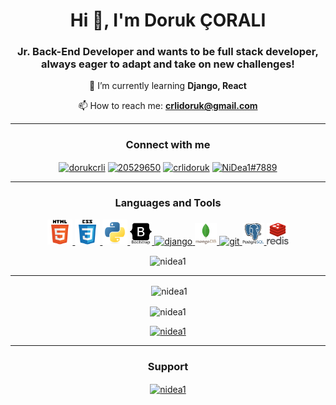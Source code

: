 <h1 align="center">Hi 👋, I'm Doruk ÇORALI</h1>
<h3 align="center">Jr. Back-End Developer and wants to be full stack developer, always eager to adapt and take on new challenges!</h3>


<p align="center">🌱 I’m currently learning <strong>Django, React</strong></p>

<p align="center">📫 How to reach me: <strong><a href="crlidoruk@gmail.com">crlidoruk@gmail.com</a></strong></p>
<hr>
<h3 align="center">Connect with me</h3>

<p align="center">
<a href="https://linkedin.com/in/dorukcrli" target="blank"><img align="center" src="https://raw.githubusercontent.com/rahuldkjain/github-profile-readme-generator/master/src/images/icons/Social/linked-in-alt.svg" alt="dorukcrli" height="30" width="40" /></a>
<a href="https://stackoverflow.com/users/20529650" target="blank"><img align="center" src="https://raw.githubusercontent.com/rahuldkjain/github-profile-readme-generator/master/src/images/icons/Social/stack-overflow.svg" alt="20529650" height="30" width="40" /></a>
<a href="https://www.hackerrank.com/crlidoruk" target="blank"><img align="center" src="https://raw.githubusercontent.com/rahuldkjain/github-profile-readme-generator/master/src/images/icons/Social/hackerrank.svg" alt="crlidoruk" height="30" width="40" /></a>
<a href="https://discord.gg/NiDea1#7889" target="blank"><img align="center" src="https://raw.githubusercontent.com/rahuldkjain/github-profile-readme-generator/master/src/images/icons/Social/discord.svg" alt="NiDea1#7889" height="30" width="40" /></a>
</p>
<hr>
<h3 align="center">Languages and Tools</h3>
<p align="center"> <a href="https://www.w3.org/html/" target="_blank" rel="noreferrer"> <img src="https://raw.githubusercontent.com/devicons/devicon/master/icons/html5/html5-original-wordmark.svg" alt="html5" width="40" height="40"/> </a> <a href="https://www.w3schools.com/css/" target="_blank" rel="noreferrer"> <img src="https://raw.githubusercontent.com/devicons/devicon/master/icons/css3/css3-original-wordmark.svg" alt="css3" width="40" height="40"/> </a> <a href="https://www.python.org" target="_blank" rel="noreferrer"> <img src="https://raw.githubusercontent.com/devicons/devicon/master/icons/python/python-original.svg" alt="python" width="40" height="40"/> </a> <a href="https://getbootstrap.com" target="_blank" rel="noreferrer"> <img src="https://raw.githubusercontent.com/devicons/devicon/master/icons/bootstrap/bootstrap-plain-wordmark.svg" alt="bootstrap" width="35" height="35"/> </a> <a href="https://www.djangoproject.com/" target="_blank" rel="noreferrer"> <img src="https://cdn.worldvectorlogo.com/logos/django.svg" alt="django" width="35" height="35"/> </a> <a href="https://www.mongodb.com/" target="_blank" rel="noreferrer"> <img src="https://raw.githubusercontent.com/devicons/devicon/master/icons/mongodb/mongodb-original-wordmark.svg" alt="mongodb" width="35" height="35"/> </a> <a href="https://git-scm.com/" target="_blank" rel="noreferrer"> <img src="https://www.vectorlogo.zone/logos/git-scm/git-scm-icon.svg" alt="git" width="35" height="35"/> </a> <a href="https://www.postgresql.org" target="_blank" rel="noreferrer"> <img src="https://raw.githubusercontent.com/devicons/devicon/master/icons/postgresql/postgresql-original-wordmark.svg" alt="postgresql" width="35" height="35"/> </a>  <a href="https://redis.io" target="_blank" rel="noreferrer"> <img src="https://raw.githubusercontent.com/devicons/devicon/master/icons/redis/redis-original-wordmark.svg" alt="redis" width="35" height="35"/> </a> </p>



<p align="center"><img align="center" src="https://github-readme-stats.vercel.app/api/top-langs?username=nidea1&show_icons=true&locale=en&layout=compact&theme=tokyonight" alt="nidea1" /></p>
<hr>

<p align="center">&nbsp;<img align="center" src="https://github-readme-stats.vercel.app/api?username=nidea1&show_icons=true&locale=en&theme=tokyonight" alt="nidea1" /></p>

<p align="center"><img align="center" src="https://github-readme-streak-stats.herokuapp.com/?user=nidea1&theme=tokyonight" alt="nidea1" /></p>

<p align="center"> <a href="https://github.com/ryo-ma/github-profile-trophy"><img src="https://github-profile-trophy.vercel.app/?username=nidea1&theme=tokyonight" alt="nidea1" /></a> </p>
<hr>
<h3 align="center">Support</h3>
<p align="center"><a href="https://www.buymeacoffee.com/nidea1"> <img align="center" src="https://cdn.buymeacoffee.com/buttons/v2/default-yellow.png" height="50" width="210" alt="nidea1" /></a></p>

